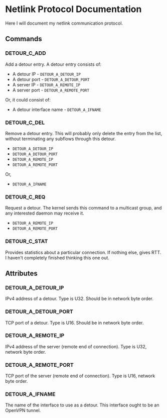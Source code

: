 Netlink Protocol Documentation
==============================

Here I will document my netlink communication protocol.

Commands
--------

### DETOUR_C_ADD

Add a detour entry. A detour entry consists of:

- A detour IP - `DETOUR_A_DETOUR_IP`
- A detour port - `DETOUR_A_DETOUR_PORT`
- A server IP - `DETOUR_A_REMOTE_IP`
- A server port - `DETOUR_A_REMOTE_PORT`

Or, it could consist of:

- A detour interface name - `DETOUR_A_IFNAME`

### DETOUR_C_DEL

Remove a detour entry. This will probably only delete the entry from the list,
without terminating any subflows through this detour.

- `DETOUR_A_DETOUR_IP`
- `DETOUR_A_DETOUR_PORT`
- `DETOUR_A_REMOTE_IP`
- `DETOUR_A_REMOTE_PORT`

Or,

- `DETOUR_A_IFNAME`

### DETOUR_C_REQ

Request a detour. The kernel sends this command to a multicast group, and any
interested daemon may receive it.

- `DETOUR_A_REMOTE_IP`
- `DETOUR_A_REMOTE_PORT`

### DETOUR_C_STAT

Provides statistics about a particular connection. If nothing else, gives RTT. I
haven't completely finished thinking this one out.

Attributes
----------

### DETOUR_A_DETOUR_IP

IPv4 address of a detour.  Type is U32. Should be in network byte order.

### DETOUR_A_DETOUR_PORT

TCP port of a detour.  Type is U16. Should be in network byte order.

### DETOUR_A_REMOTE_IP

IPv4 address of the server (remote end of connection). Type is U32, network byte
order.

### DETOUR_A_REMOTE_PORT

TCP port of the server (remote end of connection). Type is U16, network byte
order.

### DETOUR_A_IFNAME

The name of the interface to use as a detour. This interface ought to be an
OpenVPN tunnel.
